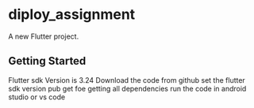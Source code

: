 # diploy_assignment

A new Flutter project.

## Getting Started

Flutter sdk Version is 3.24 
Download the code from github 
set the flutter sdk version 
pub get foe getting all dependencies
run the code in android studio or vs code 
